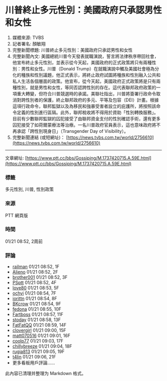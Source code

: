 # 川普終止多元性別：美國政府只承認男性和女性

1. 媒體來源: TVBS  
2. 記者署名: 顏敏翔  
3. 完整新聞標題: 川普終止多元性別：美國政府只承認男性和女性  
4. 完整新聞內文: 
   美國總統川普今天發表就職演說，誓言將法律秩序帶回社會，他宣布終止多元性別，並表示從今天起，美國政府的正式政策將只有兩種性別：男性和女性。川普（Donald Trump）在就職演說中觸及美國社會極為分化的種族和性別議題，他正式表示，將終止政府試圖將種族和性別融入公共和私人生活各個層面的政策。他宣布，從今天起，美國政府正式政策將是只有兩種性別，就是男性和女性，等同否認跨性別的存在。這代表聯邦政府政策的一項重大轉變，但符合川普競選時的承諾。美聯社指出，川普將簽署行政命令取消對跨性別者的保護，終止聯邦政府的多元、平等及包容（DEI）計畫。根據這項行政命令，聯邦監獄以及為移民和強暴受害者設立的庇護所，將按照該命令定義的性別進行區隔。此外，聯邦稅收將不得用於資助「性別轉換服務」。目前有少數聯邦監獄的囚犯接受了由聯邦資金支付的性別確認手術，還有更多囚犯接受了如荷爾蒙療法等治療。一名川普政府官員表示，這也意味政府將不再承認「跨性別現身日」（Transgender Day of Visibility）。  
5. 完整新聞連結 (或短網址)： [https://news.tvbs.com.tw/world/2756610](https://news.tvbs.com.tw/world/2756610)  

----  
文章網址: [https://www.ptt.cc/bbs/Gossiping/M.1737420715.A.59E.html](https://www.ptt.cc/bbs/Gossiping/M.1737420715.A.59E.html)

### 標籤
多元性別, 川普, 性別政策

### 來源
PTT 網頁版

### 時間
01/21 08:52, 2周前

### 評論
- [railman](https://www.pttweb.cc/user/railman) 01/21 08:52, 1F
- [Alieno](https://www.pttweb.cc/user/alieno) 01/21 08:52, 2F
- [brother001](https://www.pttweb.cc/user/brother001) 01/21 08:52, 3F
- [PSptt](https://www.pttweb.cc/user/psptt) 01/21 08:52, 4F
- [love80](https://www.pttweb.cc/user/love80) 01/21 08:53, 5F
- [ochyi](https://www.pttweb.cc/user/ochyi) 01/21 08:54, 7F
- [iorittn](https://www.pttweb.cc/user/iorittn) 01/21 08:54, 8F
- [BKcrow](https://www.pttweb.cc/user/bkcrow) 01/21 08:54, 9F
- [fedona](https://www.pttweb.cc/user/fedona) 01/21 08:55, 10F
- [Fartboss](https://www.pttweb.cc/user/fartboss) 01/21 08:57, 11F
- [stoday](https://www.pttweb.cc/user/stoday) 01/21 08:58, 13F
- [FatFatQQ](https://www.pttweb.cc/user/fatfatqq) 01/21 08:59, 14F
- [clovergirl](https://www.pttweb.cc/user/clovergirl) 01/21 09:00, 15F
- [matt070516](https://www.pttweb.cc/user/matt070516) 01/21 09:01, 16F
- [coolp77](https://www.pttweb.cc/user/coolp77) 01/21 09:03, 17F
- [chillybreeze](https://www.pttweb.cc/user/chillybreeze) 01/21 09:04, 18F
- [rugia813](https://www.pttweb.cc/user/rugia813) 01/21 09:05, 19F
- [t4lin](https://www.pttweb.cc/user/t4lin) 01/21 09:06, 21F
- 更多看板用戶評論……

此內容已清理并整理为 Markdown 格式。